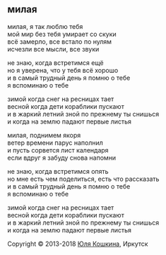 ## милая  
милая, я так люблю тебя  
мой мир без тебя умирает со скуки  
всё замерло, все встало по нулям  
исчезли все мысли, все звуки  

не знаю, когда встретимся ещё  
но я уверена, что у тебя всё хорошо  
и в самый трудный день я помню о тебе  
я вспоминаю о тебе   

зимой когда снег на ресницах тает  
весной когда дети кораблики пускают  
и в жаркий летний зной по прежнему ты снишься  
и когда на землю падают первые листья  

милая, поднимем якоря  
ветер времени парус наполнил  
и пусть сорвется лист календаря  
если вдруг я забуду снова напомни  

не знаю, когда встретимся опять  
но мне есть чем поделиться, есть что рассказать  
и в самый трудный день я помню о тебе  
я вспоминаю о тебе  

зимой когда снег на ресницах тает  
весной когда дети кораблики пускают  
и в жаркий летний зной по прежнему ты снишься  
и когда на землю падают первые листья  

Copyright © 2013-2018 [Юля Кошкина](https://vk.com/koshkamoroshka), Иркутск
